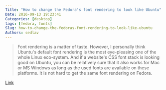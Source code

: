 ```yaml
---
Title: "How to change the Fedora's font rendering to look like Ubuntu"
Date: 2016-09-13 19:23:41
Categories: [desktop]
tags: [fedora, fonts]
Slug: how-to-change-the-fedoras-font-rendering-to-look-like-ubuntu
Authors: sedlav
---
```


> Font rendering is a matter of taste. However, I personally think Ubuntu's default font rendering is the most eye-pleasing one of the whole Linux eco-system. And if a website's CSS font stack is looking good on Ubuntu, you can be relatively sure that it also works for Mac or MS Windows as long as the used fonts are available on these platforms. It is not hard to get the same font rendering on Fedora.

[Link](http://blog.andreas-haerter.com/2011/07/18/tune-improve-fedora-fonts-typeface-ubuntu-like-sharp-fonts)
